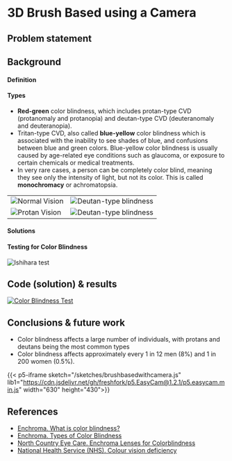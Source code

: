 # **3D Brush Based using a Camera**

## **Problem statement**

## **Background**

#### **Definition**


#### **Types**

- **Red-green** color blindness, which includes protan-type CVD (protanomaly and protanopia) and deutan-type CVD (deuteranomaly and deuteranopia).
- Tritan-type CVD, also called **blue-yellow** color blindness which is associated with the inability to see shades of blue, and confusions between blue and green colors. Blue-yellow color blindness is usually caused by age-related eye conditions such as glaucoma, or exposure to certain chemicals or medical treatments. 
- In very rare cases, a person can be completely color blind, meaning they see only the intensity of light, but not its color. This is called **monochromacy** or achromatopsia.
  
<table>
<tr>
<td><img src="../../shortcodes/resources/images/normalVision.jpg" alt="Normal Vision"/></td>
<td><img src="../../shortcodes/resources/images/deutanBlindness.jpg" alt="Deutan-type blindness"/></td>
</tr>
<tr>
<td><img src="../../shortcodes/resources/images/protanBlindness.jpg" alt="Protan Vision"/></td>
<td><img src="../../shortcodes/resources/images/monochromacyBlindness.jpg" alt="Deutan-type blindness"/></td>
</tr>
</table>

#### **Solutions**


#### **Testing for Color Blindness**


<img src="../../shortcodes/resources/images/ishihara_test.png" alt="Ishihara test"/>

## **Code (solution) & results**

<!-- [Color Blindness Test](https://colab.research.google.com/drive/14nd0uXf72M-mwj_aK54YkWyB1rQZBjXv) -->
[![Color Blindness Test](https://colab.research.google.com/assets/colab-badge.svg)](https://colab.research.google.com/drive/14nd0uXf72M-mwj_aK54YkWyB1rQZBjXv)

## **Conclusions & future work**

- Color blindness affects a large number of individuals, with protans and deutans being the most common types
- Color blindness affects approximately every 1 in 12 men (8%) and 1 in 200 women (0.5%).

<!-- lib2="https://cdnjs.cloudflare.com/ajax/libs/p5.js/1.4.1/p5.min.js" lib3="https://cdnjs.cloudflare.com/ajax/libs/p5.js/1.4.1/addons/p5.sound.min.js" lib4="https://cdn.jsdelivr.net/gh/VisualComputing/p5.treegl/p5.treegl.js"  -->
<!-- {{< p5-iframe sketch="/sketches/brushbasedwithcamera.js" lib2="https://cdn.jsdelivr.net/gh/VisualComputing/p5.treegl/p5.treegl.js>" width="630" height="430">}} -->
{{< p5-iframe sketch="/sketches/brushbasedwithcamera.js" lib1="https://cdn.jsdelivr.net/gh/freshfork/p5.EasyCam@1.2.1/p5.easycam.min.js" width="630"  height="430">}}
<!-- {{< p5-iframe sketch="/sketches/brushbasedwithcamera.js" lib1="https://cdnjs.cloudflare.com/ajax/libs/p5.js/0.9.0/p5.min.js" width="630" height="430">}} -->



## **References**

- [Enchroma. What is color blindness?](https://enchroma.com/pages/what-is-color-blindness)
- [Enchroma. Types of Color Blindness](https://enchroma.com/pages/types-of-color-blindness)
- [North Country Eye Care. Enchroma Lenses for Colorblindness](https://www.northcountryeyecare.com/eyeglasses/enchroma-lenses-for-colorblindness/)
- [National Health Service (NHS). Colour vision deficiency](https://www.nhs.uk/conditions/colour-vision-deficiency/)

<!-- {{< p5-iframe sketch="/sketches/brushbasedwithcamera.js" width="630" height="430">}} -->